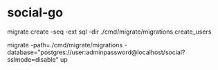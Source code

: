# social-go
migrate create -seq -ext sql -dir ./cmd/migrate/migrations create_users

migrate -path=./cmd/migrate/migrations -database="postgres://user:adminpassword@localhost/social?sslmode=disable" up